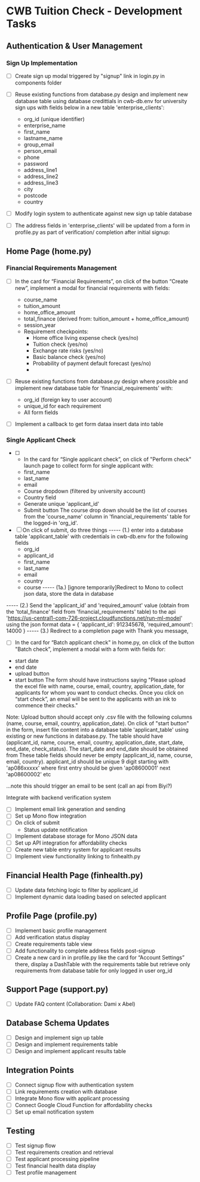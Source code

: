 # CWB Tuition Check - Development Tasks

## Authentication & User Management
### Sign Up Implementation
- [ ] Create sign up modal triggered by "signup" link in login.py in components folder
- [ ] Reuse existing functions from database.py design and implement new database table using database credittials in cwb-db.env for university sign ups with fields below in a new table 'enterprise_clients':
  - org_id (unique identifier)
  - enterprise_name
  - first_name
  - lastname_name
  - group_email
  - person_email
  - phone
  - password
   - address_line1
  - address_line2
  - address_line3
  - city
  - postcode
  - country

- [ ] Modify login system to authenticate against new sign up table database
- [ ] The address fields in 'enterprise_clients' will be updated from a form in profile.py as part of verification/ completion after initial signup:



## Home Page (home.py)
### Financial Requirements Management
- [ ] In the card for “Financial Requirements”, on click of the button “Create new”, implement a modal for financial requirements with fields:
  - course_name
  - tuition_amount
  - home_office_amount
  - total_finance (derived from: tuition_amount + home_office_amount)
  - session_year
  - Requirement checkpoints:
    - Home office living expense check (yes/no)
    - Tuition check (yes/no)
    - Exchange rate risks (yes/no)
    - Basic balance check (yes/no)
    - Probability of payment default forecast (yes/no)
    - 
- [ ] Reuse existing functions from database.py design where possible and implement new database table for 'financial_requirements' with:
  - org_id (foreign key to user account)
  - unique_id for each requirement
  - All form fields
- [ ] Implement a callback to get form dataa insert data into table
 

### Single Applicant Check
- [ ] - In the card for “Single applicant check”, on click of "Perform check" launch page to collect form for  single applicant with:
  - first_name
  - last_name
  - email
  - Course dropdown (filtered by university account)
  - Country field
  - Generate unique 'applicant_id'
  - Submit button
  The course drop down should be the list of courses from the 'course_name' column in 'financial_requirements' table
  for the logged-in 'org_id'.  
- [ ] On click of submit, do three things 
----- (1.) enter into a database table 'applicant_table' with credentials in cwb-db.env for the following fields					
    - org_id	
    - applicant_id	
    - first_name	
    - last_name	
    - email	
    - country	
    - course
----- (1a.) [ignore temporarily]Redirect to Mono to collect json data, store the data in database

----- (2.) Send the 'applicant_id' and 'required_amount' value (obtain from the 'total_finance' field from 'financial_requirements' table) to the api 'https://us-central1-com-726-project.cloudfunctions.net/run-ml-model' using the json format data = {
    'applicant_id': 912345678,
    'required_amount': 14000
}
----- (3.) Redirect to a completion page with Thank you message, 

- [ ] In the card for “Batch applicant check" in home.py, on click of the button "Batch check”, implement a modal with a form with fields for:
- start date
- end date
- upload button
- start button
The form should have instructions saying "Please upload the excel file with name, course, email, country, application_date, for applicants for whom you want to conduct checks. Once you click on “start check”, an email will be sent to the applicants with an ink to commence their checks." 

Note: Upload button should accept only .csv file with the following columns (name, course, email, country, application_date). On click of "start button" in the form, insert file content into a database table 'applicant_table' using existing or new functions in database.py. The table should have (applicant_id, name, course, email, country, application_date, start_date, end_date, check_status). The start_date and end_date should be obtained from These table fields should never be empty (applicant_id, name, course, email, country). applicant_id should be unique 9 digit starting with 'ap086xxxxx' where first entry should be given 'ap08600001' next 'ap08600002' etc

...note this should trigger an email to be sent (call an api from Biyi?)


Integrate with backend verification system
- [ ] Implement email link generation and sending
- [ ] Set up Mono flow integration
- [ ] On click of submit 
  - Status update notification
- [ ] Implement database storage for Mono JSON data
- [ ] Set up API integration for affordability checks
- [ ] Create new table entry system for applicant results
- [ ] Implement view functionality linking to finhealth.py

## Financial Health Page (finhealth.py)
- [ ] Update data fetching logic to filter by applicant_id
- [ ] Implement dynamic data loading based on selected applicant

## Profile Page (profile.py)
- [ ] Implement basic profile management
- [ ] Add verification status display
- [ ] Create requirements table view
- [ ] Add functionality to complete address fields post-signup
- [ ] Create a new card in in profile.py like the card for “Account Settings” there, display a DashTable with the requirements table but retrieve only requirements from database table for only logged in user org_id 

## Support Page (support.py)
- [ ] Update FAQ content (Collaboration: Dami x Abel)

## Database Schema Updates
- [ ] Design and implement sign up table
- [ ] Design and implement requirements table
- [ ] Design and implement applicant results table

## Integration Points
- [ ] Connect signup flow with authentication system
- [ ] Link requirements creation with database
- [ ] Integrate Mono flow with applicant processing
- [ ] Connect Google Cloud Function for affordability checks
- [ ] Set up email notification system

## Testing
- [ ] Test signup flow
- [ ] Test requirements creation and retrieval
- [ ] Test applicant processing pipeline
- [ ] Test financial health data display
- [ ] Test profile management 